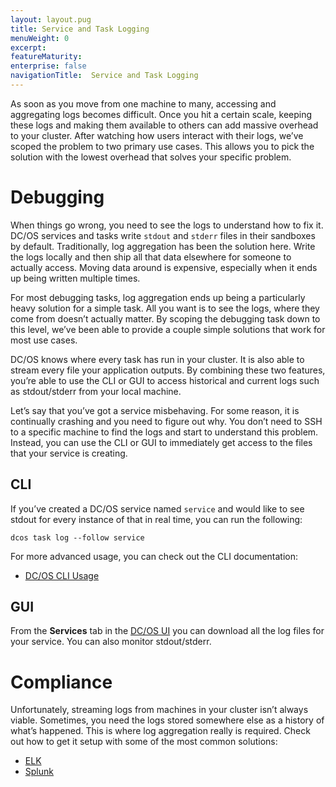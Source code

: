 ```yaml
---
layout: layout.pug
title: Service and Task Logging
menuWeight: 0
excerpt:
featureMaturity:
enterprise: false
navigationTitle:  Service and Task Logging
---
```


<!-- This source repo for this topic is https://github.com/dcos/dcos-docs -->


As soon as you move from one machine to many, accessing and aggregating logs becomes difficult. Once you hit a certain scale, keeping these logs and making them available to others can add massive overhead to your cluster. After watching how users interact with their logs, we’ve scoped the problem to two primary use cases. This allows you to pick the solution with the lowest overhead that solves your specific problem.

# Debugging

When things go wrong, you need to see the logs to understand how to fix it. DC/OS services and tasks write `stdout` and `stderr` files in their sandboxes by default. Traditionally, log aggregation has been the solution here. Write the logs locally and then ship all that data elsewhere for someone to actually access. Moving data around is expensive, especially when it ends up being written multiple times.

For most debugging tasks, log aggregation ends up being a particularly heavy solution for a simple task. All you want is to see the logs, where they come from doesn’t actually matter. By scoping the debugging task down to this level, we’ve been able to provide a couple simple solutions that work for most use cases.

DC/OS knows where every task has run in your cluster. It is also able to stream every file your application outputs. By combining these two features, you’re able to use the CLI or GUI to access historical and current logs such as stdout/stderr from your local machine.

Let’s say that you’ve got a service misbehaving. For some reason, it is continually crashing and you need to figure out why. You don’t need to SSH to a specific machine to find the logs and start to understand this problem. Instead, you can use the CLI or GUI to immediately get access to the files that your service is creating.

## CLI

If you’ve created a DC/OS service named `service` and would like to see stdout for every instance of that in real time, you can run the following:

```
dcos task log --follow service
```

For more advanced usage, you can check out the CLI documentation:

- [DC/OS CLI Usage][1]

## GUI

From the **Services** tab in the [DC/OS UI](/docs/1.8/usage/webinterface/) you can download all the log files for your service. You can also monitor stdout/stderr.

# Compliance

Unfortunately, streaming logs from machines in your cluster isn’t always viable. Sometimes, you need the logs stored somewhere else as a history of what’s happened. This is where log aggregation really is required. Check out how to get it setup with some of the most common solutions:

- [ELK][2]
- [Splunk][3]

[1]: /docs/1.8/usage/cli/
[2]: ../elk/
[3]: ../splunk/
